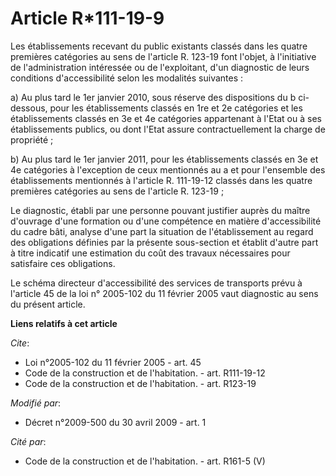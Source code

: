 # Article R*111-19-9

Les établissements recevant du public existants classés dans les quatre premières catégories au sens de l'article R. 123-19
font l'objet, à l'initiative de l'administration intéressée ou de l'exploitant, d'un diagnostic de leurs conditions
d'accessibilité selon les modalités suivantes : 

a) Au plus tard le 1er janvier 2010, sous réserve des dispositions du b ci-dessous, pour les établissements classés en 1re et
2e catégories et les établissements classés en 3e et 4e catégories appartenant à l'Etat ou à ses établissements publics, ou
dont l'Etat assure contractuellement la charge de propriété ; 

b) Au plus tard le 1er janvier 2011, pour les établissements classés en 3e et 4e catégories à l'exception de ceux mentionnés
au a et pour l'ensemble des établissements mentionnés à l'article R. 111-19-12 classés dans les quatre premières catégories
au sens de l'article R. 123-19 ; 

Le diagnostic, établi par une personne pouvant justifier auprès du maître d'ouvrage d'une formation ou d'une compétence en
matière d'accessibilité du cadre bâti, analyse d'une part la situation de l'établissement au regard des obligations définies
par la présente sous-section et établit d'autre part à titre indicatif une estimation du coût des travaux nécessaires pour
satisfaire ces obligations. 

Le schéma directeur d'accessibilité des services de transports prévu à l'article 45 de la loi n° 2005-102 du 11 février 2005
vaut diagnostic au sens du présent article.

**Liens relatifs à cet article**

_Cite_:

  - Loi n°2005-102 du 11 février 2005 - art. 45
  - Code de la construction et de l'habitation. - art. R111-19-12
  - Code de la construction et de l'habitation. - art. R123-19

_Modifié par_:

  - Décret n°2009-500 du 30 avril 2009 - art. 1

_Cité par_:

  - Code de la construction et de l'habitation. - art. R161-5 (V)
